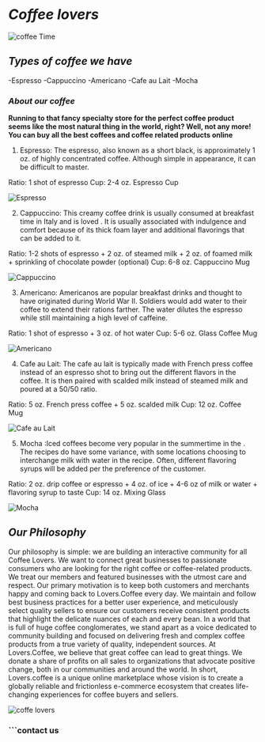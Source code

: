 # _Coffee lovers_
![coffee Time](https://prairievillagedentist.com/wp-content/uploads/2019/02/iu-1-1200x800.jpeg)

## _Types of coffee we have_
-Espresso
-Cappuccino
-Americano
-Cafe au Lait
-Mocha



### _About our coffee_
**Running to that fancy specialty store for the perfect coffee product seems like the most natural thing in the world, right? Well, not any more! You can buy all the best coffees and coffee related products online**

1. Espresso: The espresso, also known as a short black, is approximately 1 oz. of highly concentrated coffee. Although simple in appearance, it can be difficult to master.

Ratio: 1 shot of espresso
Cup: 2-4 oz. Espresso Cup

![Espresso](https://lh3.googleusercontent.com/proxy/8qHPdg-tKnVKJrV3FJn4ulWtCJKW7Pn4WVQCkHtirUwfYv_1fe5kJrdv2mbuE-itcrpt9gi5voA7ZmBkg1XPLS2Z0UK0NvZqembIeR9nAXo_Fvkf)

2. Cappuccino: This creamy coffee drink is usually consumed at breakfast time in Italy and is loved . It is usually associated with indulgence and comfort because of its thick foam layer and additional flavorings that can be added to it.

Ratio: 1-2 shots of espresso + 2 oz. of steamed milk + 2 oz. of foamed milk + sprinkling of chocolate powder (optional)
Cup: 6-8 oz. Cappuccino Mug

![Cappuccino](https://encrypted-tbn0.gstatic.com/images?q=tbn:ANd9GcQjybqyzyiIPKEmTHSw4matD0FynynLR34xNQ&usqp=CAU)


3. Americano: Americanos are popular breakfast drinks and thought to have originated during World War II. Soldiers would add water to their coffee to extend their rations farther. The water dilutes the espresso while still maintaining a high level of caffeine.

Ratio: 1 shot of espresso + 3 oz. of hot water
Cup: 5-6 oz. Glass Coffee Mug

![Americano](https://lh3.googleusercontent.com/proxy/WPGG8jRfW63myWWQE60x2bcdUQpaE5dGdsjtBk6R2JIFOwogiFAHO_NfkvfNx-Wx43h2yWYow6nYT89ESrJiQAnyHO_r9SFAcgnlb1Ax4SELWoMEPXvMOn44-noyfHFm9W0we_VNhQ)

4. Cafe au Lait: The cafe au lait is typically made with French press coffee instead of an espresso shot to bring out the different flavors in the coffee. It is then paired with scalded milk instead of steamed milk and poured at a 50/50 ratio.

Ratio: 5 oz. French press coffee + 5 oz. scalded milk
Cup: 12 oz. Coffee Mug

![Cafe au Lait](https://media-cdn.tripadvisor.com/media/photo-s/18/93/48/08/cafe-late.jpg)

5. Mocha :Iced coffees become very popular in the summertime in the . The recipes do have some variance, with some locations choosing to interchange milk with water in the recipe. Often, different flavoring syrups will be added per the preference of the customer.

Ratio: 2 oz. drip coffee or espresso + 4 oz. of ice + 4-6 oz of milk or water + flavoring syrup to taste
Cup: 14 oz. Mixing Glass

![Mocha](https://food-images.files.bbci.co.uk/food/recipes/the_perfect_mocha_coffee_29100_16x9.jpg)


## _Our Philosophy_
 
Our philosophy is simple: we are building an interactive community for all Coffee Lovers. We want to connect great businesses to passionate consumers who are looking for the right coffee or coffee-related products. We treat our members and featured businesses with the utmost care and respect. Our primary motivation is to keep both customers and merchants happy and coming back to Lovers.Coffee every day.
 We maintain and follow best business practices for a better user experience, and meticulously select quality sellers to ensure our customers receive consistent products that highlight the delicate nuances of each and every bean. 
In a world that is full of huge coffee conglomerates, we stand apart as a voice dedicated to community building and focused on delivering fresh and complex coffee products from a true variety of quality, independent sources.
 At Lovers.Coffee, we believe that great coffee can lead to great things. We donate a share of profits on all sales to organizations that advocate positive change, both in our communities and around the world.
 In short, Lovers.coffee is a unique online marketplace whose vision is to create a globally reliable and frictionless e-commerce ecosystem that creates life-changing experiences for coffee buyers and sellers.
 
 
 ![coffe lovers](https://cdn.shopify.com/s/files/1/0254/3173/6394/files/Slider-1.jpg?v=1562297416)
 
### ```contact us 

